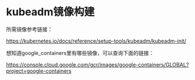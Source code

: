 # kubeadm镜像构建

所需镜像参考链接：

https://kubernetes.io/docs/reference/setup-tools/kubeadm/kubeadm-init/

想知道google_containers里有哪些镜像，可以查询下面的链接：

https://console.cloud.google.com/gcr/images/google-containers/GLOBAL?project=google-containers

